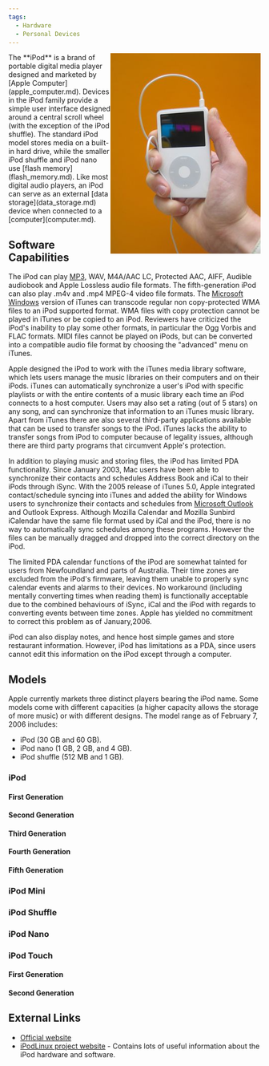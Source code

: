 ```yaml
---
tags:
  - Hardware
  - Personal Devices
---
```

<img src="../assets/images/300px-Ipod.jpg" align="right">
The **iPod** is a brand of portable digital media player designed and
marketed by [Apple Computer](apple_computer.md). Devices in the
iPod family provide a simple user interface designed around a central
scroll wheel (with the exception of the iPod shuffle). The standard iPod
model stores media on a built-in hard drive, while the smaller iPod
shuffle and iPod nano use [flash memory](flash_memory.md). Like
most digital audio players, an iPod can serve as an external [data
storage](data_storage.md) device when connected to a
[computer](computer.md).

## Software Capabilities

The iPod can play [MP3](mp3.md), WAV, M4A/AAC
LC, Protected AAC,
AIFF, Audible audiobook and Apple Lossless audio file
formats. The fifth-generation iPod can also play .m4v and .mp4
MPEG-4 video file
formats. The [Microsoft Windows](microsoft_windows.md) version
of iTunes can transcode regular non copy-protected
WMA files to an iPod supported format. WMA files with
copy protection cannot be played in iTunes or be copied to an iPod.
Reviewers have criticized the iPod's inability to play some other
formats, in particular the Ogg Vorbis and
FLAC formats. MIDI files cannot be
played on iPods, but can be converted into a compatible audio file
format by choosing the "advanced" menu on iTunes.

Apple designed the iPod to work with the iTunes media library software,
which lets users manage the music libraries on their computers and on
their iPods. iTunes can automatically synchronize a user's iPod with
specific playlists or with the entire contents of a music library each
time an iPod connects to a host computer. Users may also set a rating
(out of 5 stars) on any song, and can synchronize that information to an
iTunes music library. Apart from iTunes there are also several
third-party applications available that can be used to transfer songs to
the iPod. iTunes lacks the ability to transfer songs from iPod to
computer because of legality issues, although there are third party
programs that circumvent Apple's protection.

In addition to playing music and storing files, the iPod has limited
PDA functionality. Since January 2003, Mac users have
been able to synchronize their contacts and schedules Address Book and
iCal to their iPods through
iSync. With the 2005 release of iTunes 5.0, Apple
integrated contact/schedule syncing into iTunes and added the ability
for Windows users to synchronize their contacts and schedules from
[Microsoft Outlook](microsoft_outlook.md) and Outlook
Express. Although Mozilla Calendar and
Mozilla Sunbird iCalendar have the same file format used by iCal and the
iPod, there is no way to automatically sync schedules among these
programs. However the files can be manually dragged and dropped into the
correct directory on the iPod.

The limited PDA calendar functions of the iPod are somewhat tainted for
users from Newfoundland and parts of Australia. Their time zones are
excluded from the iPod's firmware, leaving them unable to properly sync
calendar events and alarms to their devices. No workaround (including
mentally converting times when reading them) is functionally acceptable
due to the combined behaviours of iSync, iCal and the iPod with regards
to converting events between time zones. Apple has yielded no commitment
to correct this problem as of January,2006.

iPod can also display notes, and hence host simple games and store
restaurant information. However, iPod has limitations as a PDA, since
users cannot edit this information on the iPod except through a
computer.

## Models

Apple currently markets three distinct players bearing the iPod name.
Some models come with different capacities (a higher capacity allows the
storage of more music) or with different designs. The model range as of
February 7, 2006 includes:

- iPod (30 GB and 60 GB).
- iPod nano (1 GB, 2 GB, and 4 GB).
- iPod shuffle (512 MB and 1 GB).

### iPod

#### First Generation

#### Second Generation

#### Third Generation

#### Fourth Generation

#### Fifth Generation

### iPod Mini

### iPod Shuffle

### iPod Nano

### iPod Touch

#### First Generation

#### Second Generation

## External Links

- [Official website](https://support.apple.com/ipod-touch)
- [iPodLinux project website](http://www.ipodlinux.org/) - Contains lots of
  useful information about the iPod hardware and software.
